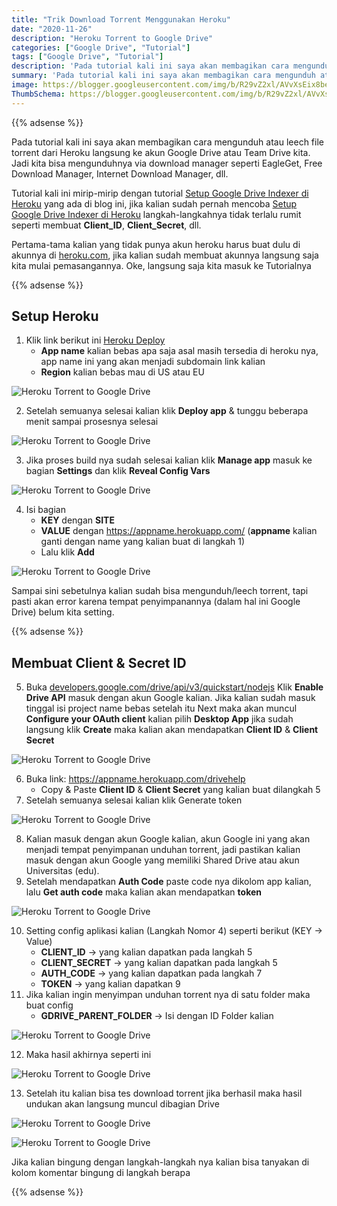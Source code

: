 ```yaml
---
title: "Trik Download Torrent Menggunakan Heroku"
date: "2020-11-26"
description: "Heroku Torrent to Google Drive"
categories: ["Google Drive", "Tutorial"]
tags: ["Google Drive", "Tutorial"]
description: 'Pada tutorial kali ini saya akan membagikan cara mengunduh atau leech file torrent dari Heroku langsung ke akun Google Drive atau Team Drive kita. Jadi kita bisa mengunduhnya via download manager seperti EagleGet, Free Download Manager, Internet Download Manager, dll.'
summary: 'Pada tutorial kali ini saya akan membagikan cara mengunduh atau leech file torrent dari Heroku langsung ke akun Google Drive atau Team Drive kita. Jadi kita bisa mengunduhnya via download manager seperti EagleGet, Free Download Manager, Internet Download Manager, dll.'
image: https://blogger.googleusercontent.com/img/b/R29vZ2xl/AVvXsEix8be1DebCxOUC3pDFO9WaUyqtBc_LDC2PTMy1ci5I1nsvxJl3gN1IsjENPocxDYXfUvgSbUZ3ObOm_8LmApu9wk_ZJDI_rIKcPhrOlUFeHrssCT88ltzB-APHHnQ5mylUYxf_FrrMwL2u2Ks3kOM7L7pfobyrE91K1l0xX2baIJqbmFE64HYib6DZAxi9/s80-rw/heroku-logo.png
ThumbSchema: https://blogger.googleusercontent.com/img/b/R29vZ2xl/AVvXsEix8be1DebCxOUC3pDFO9WaUyqtBc_LDC2PTMy1ci5I1nsvxJl3gN1IsjENPocxDYXfUvgSbUZ3ObOm_8LmApu9wk_ZJDI_rIKcPhrOlUFeHrssCT88ltzB-APHHnQ5mylUYxf_FrrMwL2u2Ks3kOM7L7pfobyrE91K1l0xX2baIJqbmFE64HYib6DZAxi9/s0-rw/heroku-logo.png
---
```


{{% adsense %}}

Pada tutorial kali ini saya akan membagikan cara mengunduh atau leech file torrent dari Heroku langsung ke akun Google Drive atau Team Drive kita. Jadi kita bisa mengunduhnya via download manager seperti EagleGet, Free Download Manager, Internet Download Manager, dll.

Tutorial kali ini mirip-mirip dengan tutorial [Setup Google Drive Indexer di Heroku](https://rmdhnreza.my.id/setup-google-drive-indexer-di-heroku/) yang ada di blog ini, jika kalian sudah pernah mencoba [Setup Google Drive Indexer di Heroku](https://rmdhnreza.my.id/setup-google-drive-indexer-di-heroku/) langkah-langkahnya tidak terlalu rumit seperti membuat **Client_ID**, **Client_Secret**, dll.

Pertama-tama kalian yang tidak punya akun heroku harus buat dulu di akunnya di [heroku.com](https://heroku.com), jika kalian sudah membuat akunnya langsung saja kita mulai pemasangannya. Oke, langsung saja kita masuk ke Tutorialnya

{{% adsense %}}

## Setup Heroku

1. Klik link berikut ini [Heroku Deploy](https://github.com/patheticGeek/torrent-aio-bot)
      * **App name** kalian bebas apa saja asal masih tersedia di heroku nya, app name ini yang akan menjadi subdomain link kalian
      * **Region** kalian bebas mau di US atau EU

![Heroku Torrent to Google Drive](https://blogger.googleusercontent.com/img/b/R29vZ2xl/AVvXsEi8d9UcQDV-ePe6pfa-5TJARfquO2zgJYk2COOJjOELlgizeP8PP9b-RL980LR5-HXeD9SbD1LM2y6XdZtR3jN1Bk2jKr1j01F2i8Y1eelyp1YdB89BrDzyXbIOU95wrBmOhmuQLfDEFaj_vneEe6AZSpt7KwK8ZPTFnZWwK7kAPvE2_ayy3KUxW0GFsp3W/s0-rw/1.jpeg)

2. Setelah semuanya selesai kalian klik **Deploy app** & tunggu beberapa menit sampai prosesnya selesai

![Heroku Torrent to Google Drive](https://blogger.googleusercontent.com/img/b/R29vZ2xl/AVvXsEjzGHQZkqAxPwPFkiJ8Cpr46bjqtJp4SFum11rkwzmQLewNxPID27McAb7Zz8FQaCTHM7nc-loanyE57E0NBdCQyJy35eFi9cP-DdYabJQTF0wxMtS0l6Zesef63aNX0wH1onHkgWxWfC1Lm9fU0MDsGTFsZ7o2k7lxoEAlfcX_48S975r-fPVYdkZct4Yy/s0-rw/2.jpeg)

3. Jika proses build nya sudah selesai kalian klik **Manage app** masuk ke bagian **Settings** dan klik **Reveal Config Vars**

![Heroku Torrent to Google Drive](https://blogger.googleusercontent.com/img/b/R29vZ2xl/AVvXsEjB3wmqYfBHwYKlo9VVKZxNpUXtYQOMkBAbiZIiuZKgqFeX4ooP6t97TnXoNzT-XZlq705Q_el5bCMM2zT670dD7ddMz-QKlU56rL7yhNDwHRerucwTSnF58aQYRJCRboMz5OmVoutl8E3G-VWCSQyT63Hj14606h629uuAsEOlCXzQQwcXX_4fMl58Rufx/s0-rw/3.jpeg)

4. Isi bagian
      * **KEY** dengan **SITE**
      * **VALUE** dengan https://appname.herokuapp.com/ (**appname** kalian ganti dengan name yang kalian buat di langkah 1)
      * Lalu klik **Add**

![Heroku Torrent to Google Drive](https://blogger.googleusercontent.com/img/b/R29vZ2xl/AVvXsEg_NvcVineNmOXwuJeSIwjgl127Sh2XkJClTAw4rZYdsBsf3_GpgsngPfhjsWFfohv3usni3DLzxgXSwzpEM3PAqHpBa7rzWQ0YsiNCTTKNfa-mFJ-Si2iqUVHKAdSokk-kC-fE72M597a-KSZNvYznvNQkX4wOdwADdVzvVHviAQ1vUbd4sKHvqqNIsTY8/s0-rw/4.jpeg)

Sampai sini sebetulnya kalian sudah bisa mengunduh/leech torrent, tapi pasti akan error karena tempat penyimpanannya (dalam hal ini Google Drive) belum kita setting.

{{% adsense %}}

## Membuat Client & Secret ID

5. Buka [developers.google.com/drive/api/v3/quickstart/nodejs](https://developers.google.com/drive/api/v3/quickstart/nodejs) Klik **Enable Drive API** masuk dengan akun Google kalian. Jika kalian sudah masuk tinggal isi project name bebas setelah itu Next maka akan muncul **Configure your OAuth client** kalian pilih **Desktop App** jika sudah langsung klik **Create** maka kalian akan mendapatkan **Client ID** & **Client Secret**

![Heroku Torrent to Google Drive](https://blogger.googleusercontent.com/img/b/R29vZ2xl/AVvXsEgymquchP5rANmjjTjeuVuSa9LQRYe8jzdgraFWKq3D5jIEXyLc_1djbcFy_5aNL-E36qCpgCxJ70COAzKrzxTGDJd-4HEC6yno6nTuL_UYU9qJMGX_B9hX73cjger2zUX5tIzhSXxPKfOYVHGcyFynLfa0P8edxp9STZi2gk49vjx6XzkgusqGPaHsAVVi/s0-rw/6.jpeg)

6. Buka link: https://appname.herokuapp.com/drivehelp
      * Copy & Paste **Client ID** & **Client Secret** yang kalian buat dilangkah 5
7. Setelah semuanya selesai kalian klik Generate token

![Heroku Torrent to Google Drive](https://blogger.googleusercontent.com/img/b/R29vZ2xl/AVvXsEjMXQ-7x8WjNm28GWRZ670KSQ8Ro1Jv34-3S-Vw-LklkYw_HFbLVvvGWtjGRw_4hiV4m0T8PClXtJAQ6rJ9za33dgF8mQJSBZ7Kmeumm3P8BJUrhymKn2KWUI2MA5JEyh27Pa_rL7REFlkJldQ0JKHZLbACwEeosgt6hFOUtsrCd_tJeQ_gkb8Ft_dfJSbu/s0-rw/7.jpeg)

8. Kalian masuk dengan akun Google kalian, akun Google ini yang akan menjadi tempat penyimpanan unduhan torrent, jadi pastikan kalian masuk dengan akun Google yang memiliki Shared Drive atau akun Universitas (edu).
9. Setelah mendapatkan **Auth Code** paste code nya dikolom app kalian, lalu **Get auth code** maka kalian akan mendapatkan **token**

![Heroku Torrent to Google Drive](https://blogger.googleusercontent.com/img/b/R29vZ2xl/AVvXsEifPvdygSQsx0MMCNKxiPxuy4IrCYA36QYzX8Sdzlt2VybnW1lbC79aWRQKWMBedEyaIIKDOAVXlNApwUmlygSv_o0M6bFa8ggwDjH7-URMohEFN14ba1EHho3lvrWxTUFq73qzTRkgj-7NyrAHasRUzCE05svYoOwJusVy9zPOhfYBFG9Ofh2bmDTpJ5N3/s0-rw/9.jpeg)

10. Setting config aplikasi kalian (Langkah Nomor 4) seperti berikut (KEY -> Value)
      * **CLIENT_ID** -> yang kalian dapatkan pada langkah 5
      * **CLIENT_SECRET** -> yang kalian dapatkan pada langkah 5
      * **AUTH_CODE** -> yang kalian dapatkan pada langkah 7
      * **TOKEN** -> yang kalian dapatkan 9
11. Jika kalian ingin menyimpan unduhan torrent nya di satu folder maka buat config
      * **GDRIVE_PARENT_FOLDER** -> Isi dengan ID Folder kalian

![Heroku Torrent to Google Drive](https://blogger.googleusercontent.com/img/b/R29vZ2xl/AVvXsEiPQ_kkNi3LmLB-tmGUDZ8F94rRWbhKPglLatUOMbQ2laGyuTeJ6RvImXX4rzlYq3uxcTQjQ2m_RxOrGpDyx6q5tN4AG7fhRcqp8fWBIsXC7FWuH9qVYhlprH7xLrROuz1_01ZlLbTmJ8evNK54PPatc_soZHTXxQSkAlN2ZlPeqkZveu6n_CzoXPG7Blpw/s0-rw/10.jpeg)

12.  Maka hasil akhirnya seperti ini

![Heroku Torrent to Google Drive](https://blogger.googleusercontent.com/img/b/R29vZ2xl/AVvXsEhNHPx5H4qkgfI8QFracQ9voFKH424NUO6Bc_b0_kE_Rfdo4GieS0pjN82Ud7wgzC7mvozbPVSubUadFMEPhqjIjO8s5_5jOpWxjsv88i1NUv7NP5O2VW8OzkoVYWjehLhM42-wRVm9Gr2Nu98p3Bz2cNPS6KY3MZzd-hA4mBEUOk__DbZbxNxzk0Ls1Wl0/s0-rw/11.jpeg)

13. Setelah itu kalian bisa tes download torrent jika berhasil maka hasil undukan akan langsung muncul dibagian Drive

![Heroku Torrent to Google Drive](https://blogger.googleusercontent.com/img/b/R29vZ2xl/AVvXsEil8Z8HuYvzZd-VdvSDCMKgjqmqlwYL0WAZXkpEec8i4O9ELu0VXgj2iJSWi3b4SFq1iSxdwsMduUxaAj3a3NwHGopxOwHA_H_2S00LbgLNhfrUKgXsyjOb4DJQ8FR7EemJys_Hr-tnk2yhedVHx1XvMvykUHZrQ6hgrxZs4LI5VEHQgauVya1ZGUkA2kiM/s0-rw/14.jpeg)

![Heroku Torrent to Google Drive](https://blogger.googleusercontent.com/img/b/R29vZ2xl/AVvXsEjXdZTToPtPHBAt8Gh-1DPxWxsktsLnLk_MKSOM8W_zwjLG5QHEDoD8PJpbEEX2xl7x7bLk5t7BQQk__bXdK_ujje_jX2PP6XUFAH23EeSXyRGNCXIBCuKOPiasma3DdJam24hFhx7X_WGv8lTuKqN33w1YTt-aRcBd_704ljI3ZRZWBBjDeS22HbYnvUmH/s0-rw/15.jpeg)

Jika kalian bingung dengan langkah-langkah nya kalian bisa tanyakan di kolom komentar bingung di langkah berapa

{{% adsense %}}
